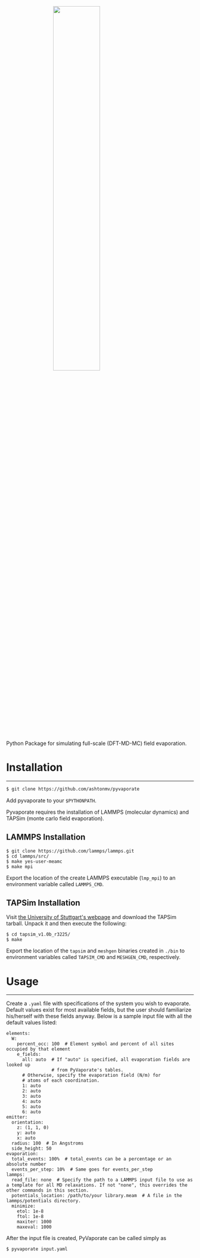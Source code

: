 <img src="https://s3.amazonaws.com/mashton/pyvaporate_logo.svg" style="position: relative; width: 50%; left: 25%"/>

Python Package for simulating full-scale (DFT-MD-MC) field evaporation.

# Installation
------
```bash
$ git clone https://github.com/ashtonmv/pyvaporate
```

Add pyvaporate to your `$PYTHONPATH`.

Pyvaporate requires the installation of LAMMPS (molecular dynamics) and TAPSim
(monte carlo field evaporation).

## LAMMPS Installation

```
$ git clone https://github.com/lammps/lammps.git
$ cd lammps/src/
$ make yes-user-meamc
$ make mpi
```

Export the location of the create LAMMPS executable (`lmp_mpi`) to an
environment variable called `LAMMPS_CMD`.

## TAPSim Installation

Visit [the University of Stuttgart's webpage](http://www.uni-stuttgart.de/imw/mp/forschung/atom_probe_RD_center/software.en.html)
and download the TAPSim tarball. Unpack it and then execute the following:

```
$ cd tapsim_v1.0b_r3225/
$ make
```

Export the location of the `tapsim` and `meshgen` binaries created in `./bin`
to environment variables called `TAPSIM_CMD` and `MESHGEN_CMD`, respectively.

# Usage
------

Create a `.yaml` file with specifications of the system you wish to evaporate.
Default values exist for most available fields, but the user should familiarize
his/herself with these fields anyway. Below is a sample input file with all
the default values listed:

```
elements:
  W:
    percent_occ: 100  # Element symbol and percent of all sites occupied by that element
    e_fields:
      all: auto  # If "auto" is specified, all evaporation fields are looked up
                 # from PyVaporate's tables.
      # Otherwise, specify the evaporation field (N/m) for
      # atoms of each coordination.
      1: auto
      2: auto
      3: auto
      4: auto
      5: auto
      6: auto
emitter:
  orientation:
    z: (1, 1, 0)
    y: auto
    x: auto
  radius: 100  # In Angstroms
  side_height: 50
evaporation:
  total_events: 100%  # total_events can be a percentage or an absolute number
  events_per_step: 10%  # Same goes for events_per_step
lammps:
  read_file: none  # Specify the path to a LAMMPS input file to use as a template for all MD relaxations. If not "none", this overrides the other commands in this section.
  potentials_location: /path/to/your library.meam  # A file in the lammps/potentials directory.
  minimize:
    etol: 1e-8
    ftol: 1e-8
    maxiter: 1000
    maxeval: 1000
```

After the input file is created, PyVaporate can be called simply as

```bash
$ pyvaporate input.yaml
```
